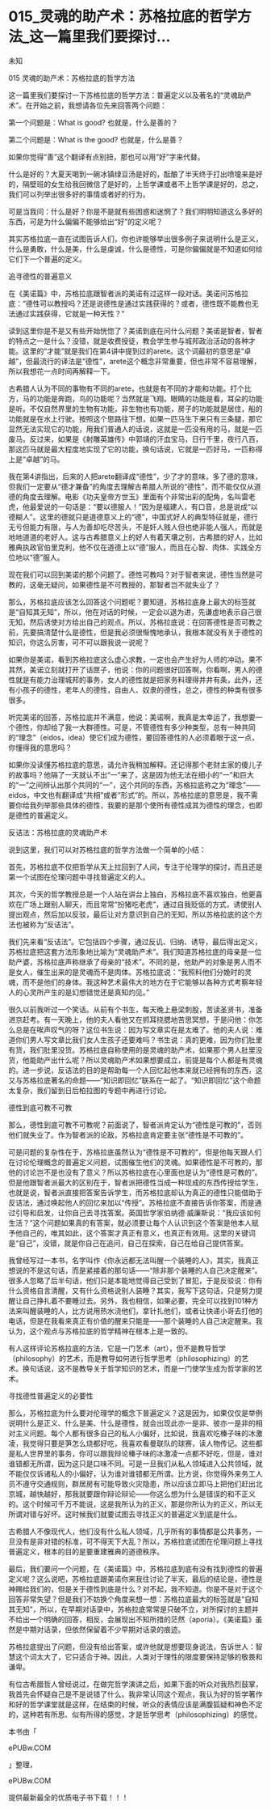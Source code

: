 # 015_灵魂的助产术：苏格拉底的哲学方法_这一篇里我们要探讨...

未知

015 灵魂的助产术：苏格拉底的哲学方法

这一篇里我们要探讨一下苏格拉底的哲学方法：普遍定义以及著名的“灵魂助产术”。在开始之前，我想请各位先来回答两个问题：

第一个问题是：What is good? 也就是，什么是善的？

第二个问题是：What is the good? 也就是，什么是善？

如果你觉得“善”这个翻译有点别扭，那也可以用“好”字来代替。

什么是好的？大夏天喝到一碗冰镇绿豆汤是好的，酝酿了半天终于打出喷嚏来是好的，隔壁班的女生给我回微信了是好的，上哲学课或者不上哲学课是好的，总之，我们可以列举出很多好的事情或者好的行为。

可是当我问：什么是好？你是不是就有些困惑和迷惘了？我们明明知道这么多好的东西，可是为什么偏偏不能够给出“好”的定义呢？

其实苏格拉底一直在试图告诉人们，你也许能够举出很多例子来说明什么是正义，什么是勇敢，什么是美，什么是虔诚，什么是德性，可是你偏偏就是不知道如何给它们下一个普遍的定义。

追寻德性的普遍意义

在《美诺篇》中，苏格拉底跟智者派的美诺有过这样一段对话。美诺问苏格拉底：“德性可以教授吗？还是说德性是通过实践获得的？或者，德性既不能教也无法通过实践获得，它就是一种天性？”

读到这里你是不是又有些开始恍惚了？美诺到底在问什么问题？美诺是智者，智者的特点之一是什么？没错，就是收费授徒，教会学生参与城邦政治活动的各种才能。这里的“才能”就是我们在第4讲中提到过的arete。这个词最初的意思是“卓越”，但最流行的译法是“德性”，arete这个概念非常重要，但也非常不容易理解，所以我想花一点时间再解释一下。

古希腊人认为不同的事物有不同的arete，也就是有不同的才能和功能。打个比方，马的功能是奔跑，鸟的功能呢？当然就是飞翔。眼睛的功能是看，耳朵的功能是听。不仅自然界里的生物有功能，非生物也有功能，房子的功能就是居住，船的功能就是在水上行驶。按照这个思路往下想，如果一匹马生下来只有三条腿，那它显然无法实现它的功能，用我们普通人的话说，这就是一匹没有用的马，就是一匹废马。反过来，如果是《射雕英雄传》中郭靖的汗血宝马，日行千里，夜行八百，那这匹马就是最大程度地实现了它的功能，换句话说，它就是一匹好马，一匹称得上是“卓越”的马。

我在第4讲指出，后来的人把arete翻译成“德性”，少了才的意味，多了德的意味，但我们一定要从“德才兼备”的角度去理解古希腊人所说的“德性”，而不能仅仅从道德的角度去理解。电影《功夫皇帝方世玉》里面有个非常出彩的配角，名叫雷老虎，他最爱说的一句话是：“要以德服人！”因为是福建人，有口音，总是说成“以德糊人”。这里的德就只是道德意义上的“德”，中国式好人的典型特征就是，德行无亏但能力有限，与人为善却吃尽苦头，不是奸人贱人但也绝非能人强人，而就是地地道道的老好人。这与古希腊意义上的好人有着天壤之别，古希腊的好人，比如雅典执政官伯里克利，他不仅在道德上以“德”服人，而且在心智、肉体、实践全方位地以“德”服人。

现在我们可以回到美诺的那个问题了。德性可教吗？对于智者来说，德性当然是可教的，这毫无疑问，如果德性是不可教授的，那智者岂不就失业了？

那么，苏格拉底应该怎么回答这个问题呢？要知道，苏格拉底身上最大的标签就是“自知其无知”，所以，他在对话的时候，一定会以退为进，先谦虚地表示自己很无知，然后诱使对方给出自己的观点。所以，苏格拉底说：在回答德性是否可教之前，先要搞清楚什么是德性，但是我必须很惭愧地承认，我根本就没有关于德性的知识，你这么厉害，可不可以跟我说一说呢？

如果你是美诺，看到苏格拉底这么虚心求教，一定也会产生好为人师的冲动。果不其然，美诺立刻就打开了话匣子，他说：你的问题很好回答啊，你看啊，男人的德性就是有能力治理城邦的事务，女人的德性就是把家务料理得井井有条，此外，还有小孩子的德性，老年人的德性，自由人、奴隶的德性，总之，德性的种类有很多很多。

听完美诺的回答，苏格拉底并不满意，他说：美诺啊，我真是太幸运了，我想要一个德性，你却给了我一大群德性。可是，不管德性有多少种类型，总有一种共同的“理念”（eidos，idea）使它们成为德性，要回答德性的人必须着眼于这一点，你懂得我的意思吗？

如果你没读懂苏格拉底的意思，请允许我稍加解释。还记得那个老财主家的傻儿子的故事吗？他隔了一天就认不出“一”来了，这是因为他无法在细小的“一”和巨大的“一”之间辨认出那个共同的“一”，这个共同的东西，苏格拉底称之为“理念”——eidos，中文也有翻译成“共相”或者“形式”的。所以，苏格拉底的意思是，我不需要你给我列举那些具体的德性，我要的是那个使所有德性成其为德性的理念，也即是德性的普遍定义。

反诘法：苏格拉底的灵魂助产术

说到这里，我们可以对苏格拉底的哲学方法做一个简单的小结：

首先，苏格拉底不仅把哲学从天上拉回到了人间，专注于伦理学的探讨，而且还是第一个试图在伦理问题中寻找普遍定义的人。

其次，今天的哲学教授总是一个人站在讲台上独白，苏格拉底不喜欢独白，他更喜欢在广场上跟别人聊天，而且常常“扮猪吃老虎”，通过自我贬低的方式，诱使别人提出观点，然后加以反驳，最后让对方意识到自己的无知，所以苏格拉底的这个方法也被称为“反诘法”。

我们先来看“反诘法”。它包括四个步骤，通过反讥、归纳、诱导，最后得出定义，苏格拉底把这套方法形象地比喻为“灵魂助产术”。我们知道苏格拉底的母亲是一位助产婆，苏格拉底声称继承了母亲的“技术”。不同的是，他助产的对象是男人而不是女人，催生出来的是灵魂而不是肉体。苏格拉底说：“我照料他们分娩时的灵魂，而不是他们的身体。我这种艺术最伟大的地方在于它能够以各种方式考察年轻人的心灵所产生的是幻想错觉还是真知灼见。”

很久以前我听过一个笑话。从前有个书生，每天晚上悬梁刺股，苦读圣贤书，准备进京赶考。有一天晚上，他的夫人看他又在抓耳挠腮地苦思冥想，于是问他：你怎么总是在唉声叹气的呀？这位书生说：因为写文章实在是太难了。他的夫人说：难道你们男人写文章比我们女人生孩子还要难吗？书生说：真的更难，因为你们肚里有货，我们肚里没货。苏格拉底自称使用的是灵魂的助产术，如果那个男人肚里没货，他能助产出什么呢？所以灵魂助产术如果想要成立，前提是每个人都是有灵魂的。进一步说，反诘法的目的是帮助每一个人回忆起他本来就已经拥有的东西，这又与苏格拉底著名的命题——“知识即回忆”联系在一起了。“知识即回忆”这个命题太复杂，我们留到日后柏拉图的专题中再进行讨论。

德性到底可教不可教

那么，德性到底可教不可教呢？前面说了，智者派肯定认为“德性是可教的”，否则他们就失业了。作为智者派的论敌，苏格拉底肯定要主张“德性是不可教的”。

可是问题的复杂性在于，苏格拉底虽然认为“德性是不可教的”，但是他每天跟人们在讨论伦理概念的普遍定义问题，试图催生他们的灵魂。如果德性是不可教的，那他的讨论岂不是也没有了意义？所以苏格拉底在心里面也是认为“德性是可教的”。但是他跟智者派最大的区别在于，智者派把德性当成一种现成的东西传授给学生，也就是说，智者派直接把答案告诉学生，而苏格拉底却认为真正的德性只能借助于反诘法，通过唤起他人的回忆来加以“传授”。苏格拉底不直接告诉你答案，而是通过引导和启发，让你自己去寻找答案。英国哲学家伯纳德·威廉斯说：“我应该如何生活？”这个问题如果真的有答案，就必须要让每个人认识到这个答案是他本人赋予他自己的，唯其如此，这个答案才真正有意义，也真正有效用。这里的关键词是“自己”，没错，就是你自己在追问，自己在探索，自己在给自己提供答案。

我曾经写过一本书，名字叫作《你永远都无法叫醒一个装睡的人》，其实，我真正想说的不是这句话，而是紧接着的那句话——“除非那个装睡的人自己决定醒来”。很多人忽略了后半句话，他们只是本能地觉得自己受到了冒犯，于是反驳说：你有什么资格自言清醒，又有什么资格说别人装睡？其实，我写下这句话，只是努力提醒让自己挣扎着不要睡过去。另外，我也相信，如果必要，完全可以找到101种方法来叫醒装睡的人，比方说用热水浇他们，拿针扎他们，或者让快递小哥去打他的电话，但是在我看来真正有价值的醒来只能是——那个装睡的人自己决定醒来。我认为，这个观点与苏格拉底的哲学精神在根本上是一致的。

有人这样评论苏格拉底的方法，它是一门艺术（art），但不是教导哲学（philosophy）的艺术，而是教导如何进行哲学思考（philosophizing）的艺术。换句话说，这不是教导关于哲学知识的艺术，而是一门使学生成为哲学家的艺术。

寻找德性普遍定义的必要性

那么，苏格拉底为什么要对伦理学的概念下普遍定义？这是因为，如果仅仅是举例说明什么是正义、什么是美、什么是德性，就会出现此亦一是非、彼亦一是非的相对主义问题。每个人都有很多自己的私人小偏好，比如说，我喜欢吃榛子味的冰激凌，我觉得只要是笋怎么烧都好吃，我喜欢看曼联队的球赛，读人物传记。这些都是私人世界里的事务，你可以跟我辩论榛子味的冰激凌一点都不好吃，但是，谁对谁错都无所谓，因为这只是口味不同。可是一旦我们从私人领域进入公共领域，就不能仅仅诉诸私人的小偏好，认为谁对谁错都无所谓。比方说，你觉得外来务工人员不遵守交通规则，群居房有可能导致火灾隐患，所以应该立即马上把他们赶出北京城，越快越好，那我就要跟你辩论辩论——你这么想为什么是错误的和不正义的。这个时候可千万不能说，这是我所认为的正义，那是你所认为的正义，所以无所谓对错与好坏。这时候我们就要试图去寻找正义的普遍定义到底是什么。

古希腊人不像现代人，他们没有什么私人领域，几乎所有的事情都是公共事务，一旦没有是非对错的标准，可不得天下大乱？所以，苏格拉底试图在伦理问题上寻找普遍定义，根本的目的是要重建雅典的道德秩序。

最后，我们要问一个问题，在《美诺篇》中，苏格拉底到底有没有找到德性的普遍定义呢？这么说吧，苏格拉底跟美诺你来我往讨论了半天，最后的结论是，德性是神赐给我们的，但是关于德性到底是什么？对不起，我不知道。你是不是对于这个回答非常失望？但是我们不妨换个角度来想一想：苏格拉底最大的标签就是“自知其无知”，所以，在早期对话录中，苏格拉底常常是只破不立，对所探讨的主题并不给出一个明确的回答，相反，会展现出不知所措的茫然（aporia）。《美诺篇》虽然是中期对话录，但依然保留着不少早期对话录的痕迹。

苏格拉底提出了问题，但没有给出答案，或许他就是想要现身说法，告诉世人：智慧这个词太大了，它只适合于神。因此，人类对于理性的限度要保持足够的敬畏和谦卑。

有位古希腊哲人曾经说过，在做完哲学演讲之后，如果下面的听众对我热烈鼓掌，我首先会怀疑自己是不是说错了什么。我非常认同这个观点，我认为好的哲学著作和好的哲学课堂就是这样，在结束的时候，听众的表情应该是满腹狐疑和神色不定的，这种若有所思、似有所得的感觉，才是哲学思考（philosophizing）的感觉。

本书由「

ePUBw.COM

」整理，

ePUBw.COM

提供最新最全的优质电子书下载！！！